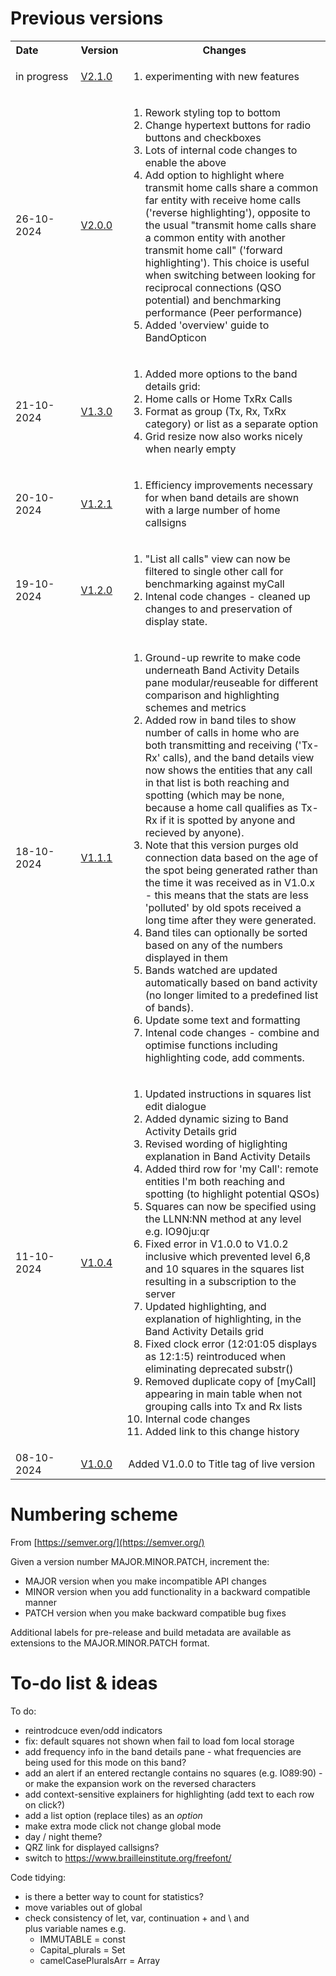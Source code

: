 
# Previous versions

<table>
<tr>
  <th>Date&nbsp;&nbsp;&nbsp;&nbsp;&nbsp;&nbsp;&nbsp;&nbsp;&nbsp;&nbsp;&nbsp;&nbsp;</th><th>Version</th><th>Changes</th>
</tr>

<tr>
  <td>in progress</td><td><a href='https://g1ojs.github.io/BandOpticon/Archive/V2/BandOpticon%20V2.1.0'>V2.1.0</a></td>
  <td>
    <ol>
      <li>experimenting with new features</li>
    </ol>
  </td>
</tr>

<tr>
  <td>26-10-2024</td><td><a href='https://g1ojs.github.io/BandOpticon/Archive/V2/BandOpticon%20V2.0.0'>V2.0.0</a></td>
  <td>
    <ol>
      <li>Rework styling top to bottom</li>
      <li>Change hypertext buttons for radio buttons and checkboxes</li>
      <li>Lots of internal code changes to enable the above</li>
      <li>Add option to highlight where transmit home calls share a common far entity with receive home calls ('reverse highlighting'),
      opposite to the usual "transmit home calls share a common entity with another transmit home call" ('forward highlighting'). This
      choice is useful when switching between looking for reciprocal connections (QSO potential) and benchmarking performance (Peer performance)</li>
      <li>Added 'overview' guide to BandOpticon</li>
    </ol>
  </td>
</tr>

<tr>
  <td>21-10-2024</td><td><a href='https://g1ojs.github.io/BandOpticon/Archive/V1/BandOpticon%20V1.3.0'>V1.3.0</a></td>
  <td>
    <ol>
      <li>Added more options to the band details grid:
        <li>Home calls or Home TxRx Calls</li>
        <Li>Format as group (Tx, Rx, TxRx category) or list as a separate option</Li>
      </li>
      <li>Grid resize now also works nicely when nearly empty</li>
    </ol>
  </td>
</tr>

<tr>
  <td>20-10-2024</td><td><a href='https://g1ojs.github.io/BandOpticon/Archive/V1/BandOpticon%20V1.2.1'>V1.2.1</a></td>
  <td>
    <ol>
      <li>Efficiency improvements necessary for when band details are shown with a large number of home callsigns</li>
    </ol>
  </td>
</tr>

<tr>
  <td>19-10-2024</td><td><a href='https://g1ojs.github.io/BandOpticon/Archive/V1/BandOpticon%20V1.2.0'>V1.2.0</a></td>
  <td>
    <ol>
      <li>"List all calls" view can now be filtered to single other call for benchmarking against myCall</li>
      <li>Intenal code changes - cleaned up changes to and preservation of display state.</li>
    </ol>
  </td>
</tr>

<tr>
  <td>18-10-2024</td><td><a href='https://g1ojs.github.io/BandOpticon/Archive/V1/BandOpticon%20V1.1.1'>V1.1.1</a></td>
  <td>
    <ol>
      <li>Ground-up rewrite to make code underneath Band Activity Details pane modular/reuseable for different comparison and highlighting schemes and metrics</li>
      <li>Added row in band tiles to show number of calls in home who are both transmitting and receiving ('Tx-Rx' calls), and the band details view now shows the entities that any call in that list is both reaching and spotting (which may be none, because a home call qualifies as Tx-Rx if it is spotted by anyone and recieved by anyone).</li>
      <li>Note that this version purges old connection data based on the age of the spot being generated rather than the time it was received as in V1.0.x - this means that the stats are less 'polluted' by old spots received a long time after they were generated.</li>
      <li>Band tiles can optionally be sorted based on any of the numbers displayed in them</li>
      <li>Bands watched are updated automatically based on band activity (no longer limited to a predefined list of bands).</li>
      <li>Update some text and formatting</li>
      <li>Intenal code changes - combine and optimise functions including highlighting code, add comments.</li>
    </ol>
  </td>
</tr>

<tr>
  <td>11-10-2024</td><td><a href='https://g1ojs.github.io/BandOpticon/Archive/V1/BandOpticon%20V1.0.4'>V1.0.4</a></td>
  <td>
    <ol>
      <li>Updated instructions in squares list edit dialogue</li>
      <li>Added dynamic sizing to Band Activity Details grid</li>
      <li>Revised wording of higlighting explanation in Band Activity Details</li>
      <li>Added third row for 'my Call': remote entities I'm both reaching and spotting (to highlight potential QSOs)</li>
      <li>Squares can now be specified using the LLNN:NN method at any level e.g. IO90ju:qr</li>
      <li>Fixed error in V1.0.0 to V1.0.2 inclusive which prevented level 6,8 and 10 squares in the squares list resulting in a subscription to the server</li>
      <li>Updated highlighting, and explanation of highlighting, in the Band Activity Details grid</li>
      <li>Fixed clock error (12:01:05 displays as 12:1:5) reintroduced when eliminating deprecated substr()</li>
      <li>Removed duplicate copy of [myCall] appearing in main table when not grouping calls into Tx and Rx lists</li>
      <li>Internal code changes</li>
      <li>Added link to this change history</li>
    </ol>
   </td>
</tr>

<tr>
  <td>08-10-2024</td><td><a href='https://g1ojs.github.io/BandOpticon/Archive/V1/BandOpticon%20V1.0.0'>V1.0.0</a></td><td>Added V1.0.0 to Title tag of live version</td>
</tr>

</table>  


# Numbering scheme
From [https://semver.org/](https://semver.org/)

Given a version number MAJOR.MINOR.PATCH, increment the:   
- MAJOR version when you make incompatible API changes   
- MINOR version when you add functionality in a backward compatible manner   
- PATCH version when you make backward compatible bug fixes

Additional labels for pre-release and build metadata are available as extensions to the MAJOR.MINOR.PATCH format.

# To-do list & ideas

To do:
  - reintrodcuce even/odd indicators
  - fix: default squares not shown when fail to load fom local storage
  - add frequency info in the band details pane - what frequencies are being used for this mode on this band?
  - add an alert if an entered rectangle contains no squares (e.g. IO89:90) - or make the expansion work on the reversed characters
  - add context-sensitive explainers for highlighting (add text to each row on click?)
  - add a list option (replace tiles) as an *option*
  - make extra mode click not change global mode
  - day / night theme?
  - QRZ link for displayed callsigns?
  - switch to https://www.brailleinstitute.org/freefont/
  
Code tidying:
  - is there a better way to count for statistics?
  - move variables out of global
  - check consistency of let, var, continuation + and \ and <br> plus variable names e.g.
     - IMMUTABLE = const
     - Capital_plurals = Set
     - camelCasePluralsArr = Array 


